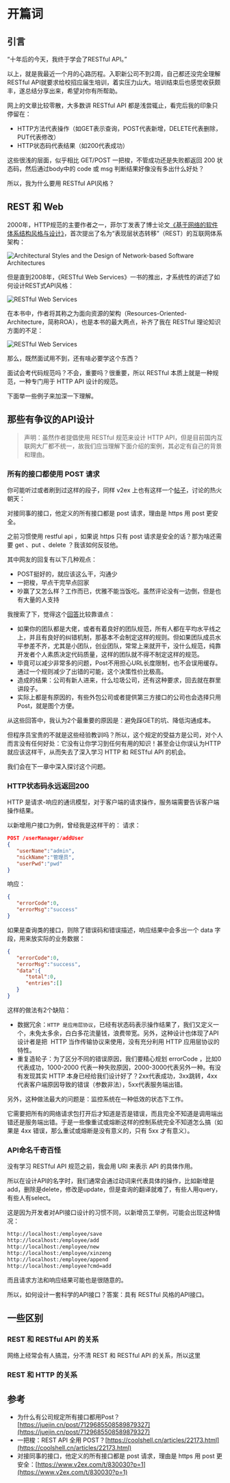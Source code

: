 # 开篇词

## 引言

“十年后的今天，我终于学会了RESTful API。”

以上，就是我最近一个月的心路历程。入职新公司不到2周，自己都还没完全理解RESTful API就要求给校招应届生培训，着实压力山大。培训结束后也感觉收获颇丰，遂总结分享出来，希望对你有所帮助。

网上的文章比较零散，大多数讲 RESTful API 都是浅尝辄止，看完后我的印象只停留在：

- HTTP方法代表操作（如GET表示查询，POST代表新增，DELETE代表删除，PUT代表修改）
- HTTP状态码代表结果（如200代表成功）

这些很浅的层面，似乎相比 GET/POST 一把梭，不管成功还是失败都返回 200 状态码，然后通过body中的 code 或 msg 判断结果好像没有多出什么好处？

所以，我为什么要用 RESTful API风格？

## REST 和 Web

2000年，HTTP规范的主要作者之一，菲尔丁发表了博士论文[《基于网络的软件体系结构风格与设计》](https://www.ics.uci.edu/~fielding/pubs/dissertation/top.htm)，首次提出了名为“表现层状态转移”（REST）的互联网体系架构：

![Architectural Styles and  the Design of Network-based Software Architectures](./images/ArchitecturalStyles.png)
  
但是直到2008年，《RESTful Web Services》一书的推出，才系统性的讲述了如何设计REST式API风格：

![RESTful Web Services](./images/RESTful-Web-Services.png)

在本书中，作者将其称之为面向资源的架构（Resources-Oriented-Architecture，简称ROA），也是本书的最大两点，补齐了我在 RESTful 理论知识方面的不足：

![RESTful Web Services](./images/RESTful-Web-Services2.png)
  
那么，既然面试用不到，还有啥必要学这个东西？

面试会考代码规范吗？不会，重要吗？很重要，所以 RESTful 本质上就是一种规范，一种专门用于 HTTP API 设计的规范。

下面举一些例子来加深一下理解。

## 那些有争议的API设计

> 声明：虽然作者提倡使用 RESTful 规范来设计 HTTP API，但是目前国内互联网大厂都不统一，故我们应当理解下面介绍的案例，其必定有自己的背景和理由。

### 所有的接口都使用 POST 请求

你可能听过或者刷到过这样的段子，同样 v2ex 上也有这样一个[帖子](https://www.v2ex.com/t/830030?p=1)，讨论的热火朝天：

对接同事的接口，他定义的所有接口都是 post 请求，理由是 https 用 post 更安全。

之前习惯使用 restful api ，如果说 https 只有 post 请求是安全的话？那为啥还需要 get 、put 、delete ？我该如何反驳他。

其中网友的回复有以下几种观点：

- POST挺好的，就应该这么干，沟通少
- 一把梭，早点干完早点回家
- 吵赢了又怎么样？工作而已，优雅不能当饭吃。虽然评论没有一边倒，但是也有大量的人支持

我搜索了下，觉得这个[回答](https://juejin.cn/post/7129685508589879327)比较靠谱点：

- 如果你的团队都是大佬，或者有着良好的团队规范，所有人都在平均水平线之上，并且有良好的纠错机制，那基本不会制定这样的规则。但如果团队成员水平参差不齐，尤其是小团队，创业团队，常常上来就开干，没什么规范，纯靠开发者个人素质决定代码质量，这样的团队就不得不制定这样的规范。
- 毕竟可以减少非常多的问题，Post不用担心URL长度限制，也不会误用缓存。通过一个规则减少了出错的可能，这个决策性价比极高。
- 造成的结果：公司有新人进来，什么垃圾公司，还有这种要求，回去就在群里讲段子。
- 实际上都是有原因的，有些外包公司或者提供第三方接口的公司也会选择只用Post，就是图个方便。

从这些回答中，我认为2个最重要的原因是：避免踩GET的坑、降低沟通成本。

但程序员宝贵的不就是这些经验教训吗？所以，这个规定的受益方是公司，对个人而言没有任何好处：它没有让你学习到任何有用的知识！甚至会让你误认为HTTP就应该这样干，从而失去了深入学习 HTTP 和 RESTful API 的机会。

我们会在下一章中深入探讨这个问题。

### HTTP状态码永远返回200

HTTP 是请求-响应的通讯模型，对于客户端的请求操作，服务端需要告诉客户端操作结果。

以新增用户接口为例，曾经我是这样干的：
请求：

```json
POST /userManager/addUser
{
   "userName":"admin",
   "nickName":"管理员",
   "userPwd":"pwd"
}
```

响应：

```json
{
   "errorCode":0,
   "errorMsg":"success"
}
```

如果是查询类的接口，则除了错误码和错误描述，响应结果中会多出一个 data 字段，用来放实际的业务数据：

```json
{
   "errorCode":0,
   "errorMsg":"success",
   "data":{
      "total":0,
      "entries":[]
   }
}
```
  
这样的做法有2个缺陷：

- 数据冗余：`HTTP 是应用层协议`，已经有状态码表示操作结果了，我们又定义一个，未免太多余，白白多花流量钱，浪费带宽。另外，这种设计也体现了API设计者是把  HTTP 当作传输协议来使用，没有充分利用 HTTP 应用层协议的特性。
- 重复造轮子：为了区分不同的错误原因，我们要精心规划 errorCode ，比如0代表成功，1000-2000 代表一种失败原因，2000-3000代表另外一种。有没有发现其实 HTTP 本身已经给我们设计好了？2xx代表成功，3xx跳转，4xx代表客户端原因导致的错误（参数非法），5xx代表服务端出错。

另外，这种做法最大的问题是：监控系统在一种低效的状态下工作。

它需要把所有的网络请求包打开后才知道是否是错误，而且完全不知道是调用端出错还是服务端出错。于是一些像重试或熔断这样的控制系统完全不知道怎么搞（如果是 4xx 错误，那么重试或熔断是没有意义的，只有 5xx 才有意义）。

### API命名千奇百怪

没有学习 RESTful API 规范之前，我会用 URI 来表示 API 的具体作用。

所以在设计API的名字时，我们通常会通过动词来代表具体的操作，比如新增是add，删除是delete，修改是update，但是查询的翻译就难了，有些人用query，有些人有select。

这是因为开发者对API接口设计的习惯不同，以新增员工举例，可能会出现这种情况：

```bash
http://localhost:/employee/save
http://localhost:/employee/add
http://localhost:/employee/new
http://localhost:/employee/xinzeng
http://localhost:/employee/append
http://localhost:/employee?cmd=add
```

而且请求方法和响应结果可能也是很随意的。

所以，如何设计一套科学的API接口？答案：具有 RESTful 风格的API接口。

## 一些区别

### REST 和 RESTful API 的关系

网络上经常会有人搞混，分不清 REST 和 RESTful API 的关系，所以这里

### REST 和 HTTP 的关系

## 参考

- 为什么有公司规定所有接口都用Post？[https://juejin.cn/post/7129685508589879327](https://juejin.cn/post/7129685508589879327)
- 一把梭：REST API 全用 POST？[https://coolshell.cn/articles/22173.html](https://coolshell.cn/articles/22173.html)
- 对接同事的接口，他定义的所有接口都是 post 请求，理由是 https 用 post 更安全：[https://www.v2ex.com/t/830030?p=1](https://www.v2ex.com/t/830030?p=1)